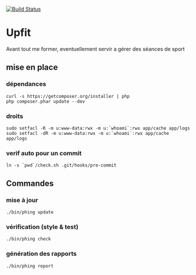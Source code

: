 [![Build Status](https://secure.travis-ci.org/bpaulin/upfit.png?branch=master)](https://travis-ci.org/bpaulin/upfit)

# Upfit

Avant tout me former, eventuellement servir a gérer des séances de sport

## mise en place

### dépendances

    curl -s https://getcomposer.org/installer | php
    php composer.phar update --dev

### droits

    sudo setfacl -R -m u:www-data:rwx -m u:`whoami`:rwx app/cache app/logs
    sudo setfacl -dR -m u:www-data:rwx -m u:`whoami`:rwx app/cache app/logs

### verif auto pour un commit

    ln -s `pwd`/check.sh .git/hooks/pre-commit

## Commandes

### mise à jour

    ./bin/phing update

### vérification (style & test)

    ./bin/phing check

### génération des rapports

    ./bin/phing report




